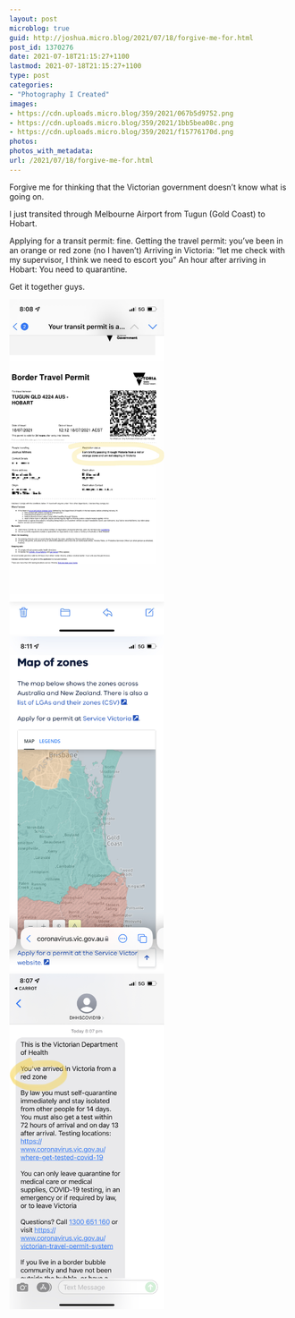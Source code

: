 ```yaml
---
layout: post
microblog: true
guid: http://joshua.micro.blog/2021/07/18/forgive-me-for.html
post_id: 1370276
date: 2021-07-18T21:15:27+1100
lastmod: 2021-07-18T21:15:27+1100
type: post
categories:
- "Photography I Created"
images:
- https://cdn.uploads.micro.blog/359/2021/067b5d9752.png
- https://cdn.uploads.micro.blog/359/2021/1bb5bea08c.png
- https://cdn.uploads.micro.blog/359/2021/f15776170d.png
photos:
photos_with_metadata:
url: /2021/07/18/forgive-me-for.html
---
```

Forgive me for thinking that the Victorian government doesn’t know what is going on.

I just transited through Melbourne Airport from Tugun (Gold Coast) to Hobart.

Applying for a transit permit: fine.
Getting the travel permit: you’ve been in an orange or red zone (no I haven’t)
Arriving in Victoria: “let me check with my supervisor, I think we need to escort you”
An hour after arriving in Hobart: You need to quarantine.

Get it together guys.

<img src="uploads/2021/067b5d9752.png" width="277" height="600" alt="" /><img src="uploads/2021/1bb5bea08c.png" width="276" height="600" alt="" /><img src="uploads/2021/f15776170d.png" width="277" height="600" alt="" />

